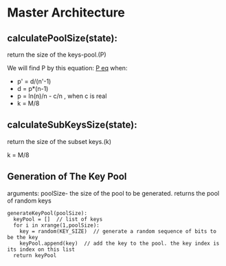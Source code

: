 # Master Architecture

## calculatePoolSize(state):
return the size of the keys-pool.(P)

We will find P by this equation:
[P eq](https://github.com/reutnagar/distributed-RSA-for-IoT/blob/master/Docs/p_eq.png)
when:
- p' = d/(n'-1)
- d = p*(n-1)
- p = ln(n)/n - c/n , when c is real 
- k = M/8

## calculateSubKeysSize(state):
return the size of the subset keys.(k)

k = M/8

## Generation of The Key Pool
arguments: poolSize- the size of the pool to be generated.
returns the pool of random keys
```
generateKeyPool(poolSize):
  keyPool = []  // list of keys
  for i in xrange(1,poolSize):
    key = random(KEY_SIZE)  // generate a random sequence of bits to be the key
    keyPool.append(key)  // add the key to the pool. the key index is its index on this list
  return keyPool    
```
